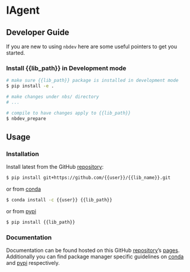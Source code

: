 # IAgent


<!-- WARNING: THIS FILE WAS AUTOGENERATED! DO NOT EDIT! -->

## Developer Guide

If you are new to using `nbdev` here are some useful pointers to get you
started.

### Install {{lib_path}} in Development mode

``` sh
# make sure {{lib_path}} package is installed in development mode
$ pip install -e .

# make changes under nbs/ directory
# ...

# compile to have changes apply to {{lib_path}}
$ nbdev_prepare
```

## Usage

### Installation

Install latest from the GitHub [repository](%7B%7Bgit_url%7D%7D):

``` sh
$ pip install git+https://github.com/{{user}}/{{lib_name}}.git
```

or from
[conda](https://anaconda.org/%7B%7Buser%7D%7D/%7B%7Blib_name%7D%7D)

``` sh
$ conda install -c {{user}} {{lib_path}}
```

or from [pypi](https://pypi.org/project/%7B%7Blib_name%7D%7D/)

``` sh
$ pip install {{lib_path}}
```

### Documentation

Documentation can be found hosted on this GitHub
[repository](%7B%7Bgit_url%7D%7D)’s
[pages](https://%7B%7Buser%7D%7D.github.io/%7B%7Blib_name%7D%7D/).
Additionally you can find package manager specific guidelines on
[conda](https://anaconda.org/%7B%7Buser%7D%7D/%7B%7Blib_name%7D%7D) and
[pypi](https://pypi.org/project/%7B%7Blib_name%7D%7D/) respectively.
